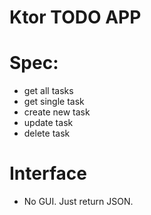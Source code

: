 # Ktor TODO APP

# Spec:
* get all tasks
* get single task
* create new task
* update task
* delete task

# Interface
* No GUI. Just return JSON.

